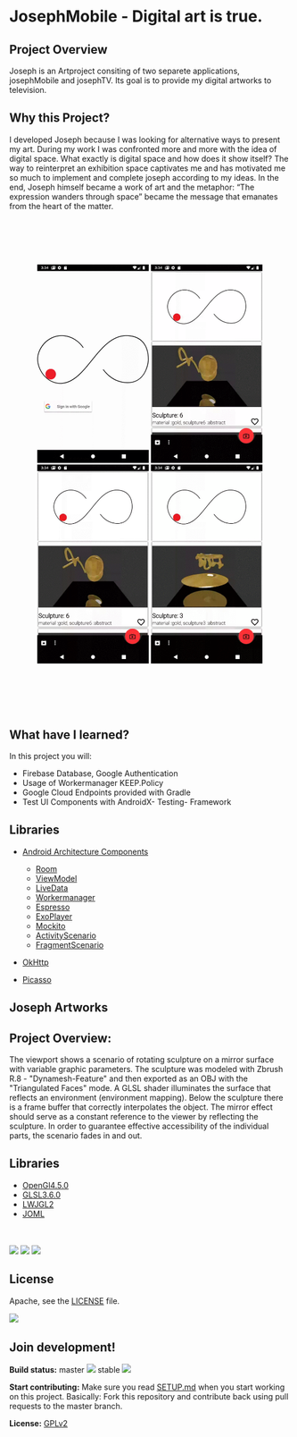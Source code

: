 # JosephMobile - Digital art is true.

## Project Overview
Joseph is an Artproject consiting of two separete applications, josephMobile and josephTV.
Its goal is to provide my digital artworks to television.

## Why this Project?
I developed Joseph because I was looking for alternative ways to present my art.
During my work I was confronted more and more with the idea of digital space.
What exactly is digital space and how does it show itself?
The way to reinterpret an exhibition space captivates me and has motivated me so much to implement and complete joseph according to my ideas.
In the end, Joseph himself became a work of art and the metaphor: “The expression wanders through space” became the message that emanates from the heart of the matter.

<br />
<br />
<br />
<br />
<p align="center">
<img src="https://github.com/josefdeutsch/josefmobile/blob/v2.5.1/app/src/main/res/img/login.gif" width="200"/>
<img src="https://github.com/josefdeutsch/josefmobile/blob/v2.5.1/app/src/main/res/img/updown.gif" width="200"/>
<img src="https://github.com/josefdeutsch/josefmobile/blob/v2.5.1/app/src/main/res/img/rightleft.gif" width="200"/>
<img src="https://github.com/josefdeutsch/josefmobile/blob/v2.5.1/app/src/main/res/img/confirmselect.gif" width="200"/>
</p>
<br />
<br />
<br />
<br />

## What have I learned?
In this project you will:
* Firebase Database, Google Authentication
* Usage of Workermanager KEEP.Policy
* Google Cloud Endpoints provided with Gradle
* Test UI Components with AndroidX- Testing- Framework

## Libraries
- [Android Architecture Components](https://developer.android.com/topic/libraries/architecture/) 
    * [Room](https://developer.android.com/topic/libraries/architecture/room)
    * [ViewModel](https://developer.android.com/topic/libraries/architecture/viewmodel)
    * [LiveData](https://developer.android.com/topic/libraries/architecture/livedata)
    * [Workermanager](https://developer.android.com/topic/libraries/architecture/workermanager)
    * [Espresso](https://developer.android.com/topic/libraries/architecture/espresso)
    * [ExoPlayer](https://developer.android.com/topic/libraries/architecture/activity)
    * [Mockito](https://developer.android.com/topic/libraries/architecture/activity)
    * [ActivityScenario](https://developer.android.com/topic/libraries/architecture/activity)
    * [FragmentScenario](https://developer.android.com/topic/libraries/architecture/fragment)
     
- [OkHttp](http://square.github.io/retrofit/) 
- [Picasso](http://square.github.io/picasso/)

## Joseph Artworks

## Project Overview:
The viewport shows a scenario of rotating sculpture on a mirror surface with variable graphic parameters.
The sculpture was modeled with Zbrush R.8 - "Dynamesh-Feature" and then exported as an OBJ with the "Triangulated Faces" mode.
A GLSL shader illuminates the surface that reflects an environment (environment mapping).
Below the sculpture there is a frame buffer that correctly interpolates the object. The mirror effect should serve as a constant reference to the viewer by reflecting the sculpture.
In order to guarantee effective accessibility of the individual parts, the scenario fades in and out.

## Libraries
- [OpenGl4.5.0](https://www.opengl.org//) 
- [GLSL3.6.0](https://www.khronos.org/opengl/wiki/OpenGL_Shading_Language) 
- [LWJGL2](https://www.lwjgl.org/)
- [JOML](https://github.com/JOML-CI/JOML)


<br />
<br />
<a href=http://joseph3d.com/wp-content/uploads/2019/06/b0047.mp4><img src="https://github.com/josefdeutsch/josefmobile/blob/v2.5.1/app/src/main/res/img/b0047.gif" width="400"/></a>
<a href=http://joseph3d.com/wp-content/uploads/2019/06/g0010.mp4><img src="https://github.com/josefdeutsch/josefmobile/blob/v2.5.1/app/src/main/res/img/g0010.gif" width="400"/></a>
<a href=http://joseph3d.com/wp-content/uploads/2019/06/s0023.mp4><img src="https://github.com/josefdeutsch/josefmobile/blob/v2.5.1/app/src/main/res/img/s0023.gif" width="400"/></a>

## License
Apache, see the [LICENSE](LICENSE) file.

<a href="https://play.google.com/store/apps/details?id=com.owncloud.android"><img src="https://play.google.com/intl/en_us/badges/images/generic/en_badge_web_generic.png" height="75"></a>


## Join development!

**Build status:** master ![](https://api.travis-ci.org/owncloud/android.svg?branch=master) stable ![](https://api.travis-ci.org/owncloud/android.svg?branch=stable)

**Start contributing:** Make sure you read [SETUP.md](https://github.com/owncloud/android/blob/master/SETUP.md) when you start working on this project. Basically: Fork this repository and contribute back using pull requests to the master branch.

**License:** [GPLv2](https://github.com/josefdeutsch/udacitybakingapp/blob/master/LICENSE.txt)
